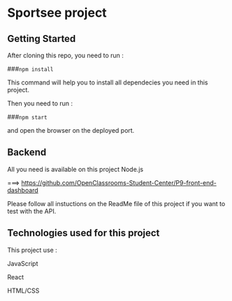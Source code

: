 # Sportsee project

## Getting Started

After cloning this repo, you need to run :

###`npm install`

This command will help you to install all dependecies you need in this project.

Then you need to run :

###`npm start`

 and open the browser on the deployed port.

## Backend

All you need is available on this project Node.js 

===> https://github.com/OpenClassrooms-Student-Center/P9-front-end-dashboard

Please follow all instuctions on the ReadMe file of this project if you want to test with the API.

## Technologies used for this project

This project use : 

JavaScript

React

HTML/CSS